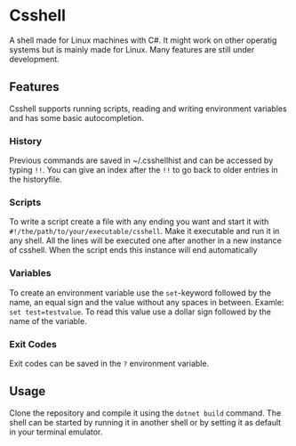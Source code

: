 # Csshell
A shell made for Linux machines with C#. It might work on other operatig systems but is mainly made for Linux. Many features are still under development.

## Features
Csshell supports running scripts, reading and writing environment variables and has some basic autocompletion.
### History
Previous commands are saved in ~/.csshellhist and can be accessed by typing `!!`. You can give an index after the `!!` to go back to older entries in the historyfile.

### Scripts
To write a script create a file with any ending you want and start it with `#!/the/path/to/your/executable/csshell`.
Make it executable and run it in any shell. All the lines will be executed one after another in a new instance of csshell. When the script ends this instance will end automatically

### Variables
To create an environment variable use the `set`-keyword followed by the name, an equal sign and the value without any spaces in between. Examle: `set test=testvalue`.
To read this value use a dollar sign followed by the name of the variable.

### Exit Codes
Exit codes can be saved in the `?` environment variable.

## Usage 
Clone the repository and compile it using the `dotnet build` command. The shell can be started by running it in another shell or by setting it as default in your terminal emulator.
